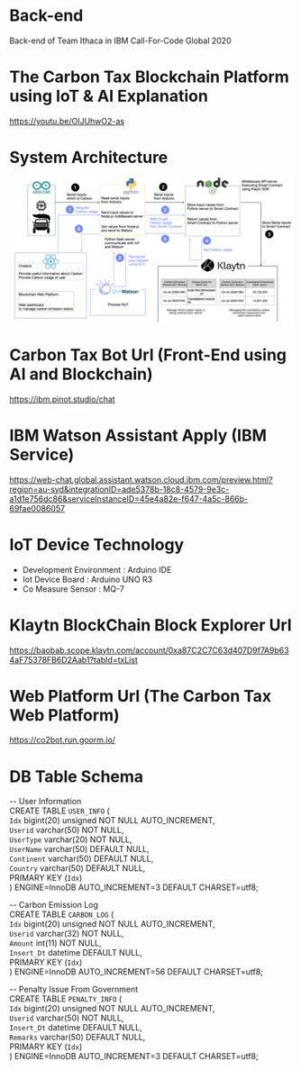 # Back-end
Back-end of Team Ithaca in IBM Call-For-Code Global 2020  

# The Carbon Tax Blockchain Platform using IoT & AI Explanation    
https://youtu.be/OIJUhwO2-as  

# System Architecture
![alt text](https://github.com/IBM-Call-for-Code-2020/back-end/blob/master/system.png?raw=true)


# Carbon Tax Bot Url (Front-End using AI and Blockchain)
https://ibm.pinot.studio/chat

# IBM Watson Assistant Apply (IBM Service)
https://web-chat.global.assistant.watson.cloud.ibm.com/preview.html?region=au-syd&integrationID=ade5378b-18c8-4579-9e3c-a1d1e756dc86&serviceInstanceID=45e4a82e-f647-4a5c-866b-69fae0086057

# IoT Device Technology
- Development Environment : Arduino IDE  
- Iot Device Board : Arduino UNO R3  
- Co Measure Sensor : MQ-7  

# Klaytn BlockChain Block Explorer Url
https://baobab.scope.klaytn.com/account/0xa87C2C7C63d407D9f7A9b634aF75378FB6D2Aab1?tabId=txList

# Web Platform Url (The Carbon Tax Web Platform)
https://co2bot.run.goorm.io/

# DB Table Schema
-- User Information  
CREATE TABLE `USER_INFO` (  
  `Idx` bigint(20) unsigned NOT NULL AUTO_INCREMENT,  
  `Userid` varchar(50) NOT NULL,  
  `UserType` varchar(20) NOT NULL,  
  `UserName` varchar(50) DEFAULT NULL,  
  `Continent` varchar(50) DEFAULT NULL,  
  `Country` varchar(50) DEFAULT NULL,  
  PRIMARY KEY (`Idx`)  
) ENGINE=InnoDB AUTO_INCREMENT=3 DEFAULT CHARSET=utf8;  

-- Carbon Emission Log  
CREATE TABLE `CARBON_LOG` (  
  `Idx` bigint(20) unsigned NOT NULL AUTO_INCREMENT,  
  `Userid` varchar(32) NOT NULL,  
  `Amount` int(11) NOT NULL,  
  `Insert_Dt` datetime DEFAULT NULL,  
  PRIMARY KEY (`Idx`)  
) ENGINE=InnoDB AUTO_INCREMENT=56 DEFAULT CHARSET=utf8;  

-- Penalty Issue From Government  
CREATE TABLE `PENALTY_INFO` (  
  `Idx` bigint(20) unsigned NOT NULL AUTO_INCREMENT,  
  `Userid` varchar(50) NOT NULL,  
  `Insert_Dt` datetime DEFAULT NULL,  
  `Remarks` varchar(50) DEFAULT NULL,  
  PRIMARY KEY (`Idx`)  
) ENGINE=InnoDB AUTO_INCREMENT=3 DEFAULT CHARSET=utf8;  
